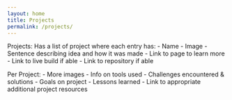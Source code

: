 ```yaml
---
layout: home
title: Projects
permalink: /projects/
---
```


Projects:
Has a list of project where each entry has:
    - Name
    - Image
    - Sentence describing idea and how it was made
    - Link to page to learn more
    - Link to live build if able
    - Link to repository if able

Per Project:
    - More images
    - Info on tools used
    - Challenges encountered & solutions
    - Goals on project
    - Lessons learned
    - Link to appropriate additional project resources

